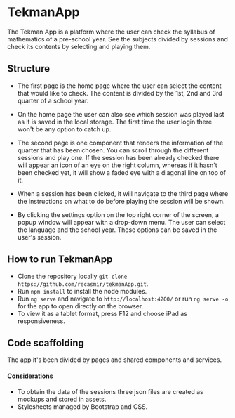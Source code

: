 # TekmanApp

The Tekman App is a platform where the user can check the syllabus of mathematics of a pre-school year. See the subjects divided by sessions and check its contents by selecting and playing them. 

## Structure

* The first page is the home page where the user can select the content that would like to check. The content is divided by the 1st, 2nd and 3rd quarter of a school year.
* On the home page the user can also see which session was played last as it is saved in the local storage. The first time the user login there won't be any option to catch up.

* The second page is one component that renders the information of the quarter that has been chosen. You can scroll through the different sessions and play one. If the session has been already checked there will appear an icon of an eye on the right column, whereas if it hasn't been checked yet, it will show a faded eye with a diagonal line on top of it.

* When a session has been clicked, it will navigate to the third page where the instructions on what to do before playing the session will be shown.

* By clicking the settings option on the top right corner of the screen, a popup window will appear with a drop-down menu. The user can select the language and the school year. These options can be saved in the user's session.

## How to run TekmanApp

* Clone the repository locally `git clone https://github.com/recasmir/tekmanApp.git`.
* Run `npm install` to install the node modules.
* Run `ng serve` and navigate to `http://localhost:4200/` or run `ng serve -o` for the app to open directly on the browser. 
* To view it as a tablet format, press F12 and choose iPad as responsiveness.

## Code scaffolding

The app it's been divided by pages and shared components and services.

#### Considerations

* To obtain the data of the sessions three json files are created as mockups and stored in assets.
* Stylesheets managed by Bootstrap and CSS.
